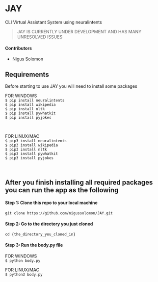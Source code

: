 # JAY
CLI Virtual Assistant System using neuralintents

>JAY IS CURRENTLY UNDER DEVELOPMENT AND HAS MANY UNRESOLVED ISSUES

#### Contributors

- Nigus Solomon

## Requirements
Before starting to use JAY you will need to install some packages</br>

FOR WINDOWS</br>
`$ pip install neuralintents`</br>
`$ pip install wikipedia`</br>
`$ pip install nltk`</br>
`$ pip install pywhatkit`</br>
`$ pip install pyjokes`</br>

</br>

FOR LINUX/MAC</br>
`$ pip3 install neuralintents`</br>
`$ pip3 install wikipedia`</br>
`$ pip3 install nltk`</br>
`$ pip3 install pywhatkit`</br>
`$ pip3 install pyjokes`</br>

</br>

## After you finish installing all required packages you can run the app as the following

#### Step 1: Clone this repo to your local machine
`git clone https://github.com/nigussolomon/JAY.git`</br>

#### Step 2: Go to the directory you just cloned
`cd {the_directory_you_cloned_in}`</br>

#### Step 3: Run the body.py file

FOR WINDOWS</br>
`$ python body.py`</br>

FOR LINUX/MAC</br>
`$ python3 body.py`</br>
